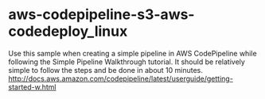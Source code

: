 # aws-codepipeline-s3-aws-codedeploy_linux
Use this sample when creating a simple pipeline in AWS CodePipeline while following the Simple Pipeline Walkthrough tutorial. It should be relatively simple to follow the steps and be done in about 10 minutes. http://docs.aws.amazon.com/codepipeline/latest/userguide/getting-started-w.html
